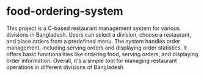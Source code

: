 # food-ordering-system
This project is a C-based restaurant management system for various divisions in Bangladesh. Users can select a division, choose a restaurant, and place orders from a predefined menu. The system handles order management, including serving orders and displaying order statistics. It offers basic functionalities like ordering food, serving orders, and displaying order information. Overall, it's a simple tool for managing restaurant operations in different divisions of Bangladesh
